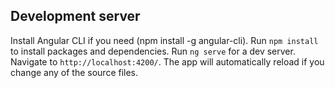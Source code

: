 ## Development server

Install Angular CLI if you need (npm install -g angular-cli).
Run `npm install` to install packages and dependencies. 
Run `ng serve` for a dev server. 
Navigate to `http://localhost:4200/`. 
The app will automatically reload if you change any of the source files.
